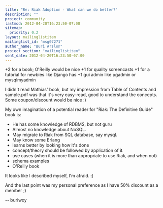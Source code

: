 ```yaml
---
title: "Re: Riak Adoption - What can we do better?"
description: ""
project: community
lastmod: 2012-04-20T16:23:50-07:00
sitemap:
  priority: 0.2
layout: mailinglistitem
mailinglist_id: "msg07271"
author_name: "Buri Arslon"
project_section: "mailinglistitem"
sent_date: 2012-04-20T16:23:50-07:00
---
```



+2 for a book; O'Reilly would be nice
+1 for quality screencasts
+1 for a tutorial for newbies like Django has
+1 gui admin like pgadmin or mysqlmyadmin

I didn't read Mathias' book, but my impression from Table of Contents and
sample.pdf was that it's very easy-read, good to understand the concepts.
Some coupon/discount would be nice :)

My own imagination of a potential reader for "Riak: The Definitive Guide"
book is:

- He has some knowledge of RDBMS, but not guru
- Almost no knowledge about NoSQL.
- May migrate to Riak from SQL database, say mysql.
- May know some Erlang
- learns better by looking how it's done
- concept/theory should be followed by application of it.
- use cases (when it is more than appropriate to use Riak, and when not)
- schema examples
- O'Reilly book

It looks like I described myself, I'm afraid. :)

And the last point was my personal preference as I have 50% discount as a
member ;)

-- buriwoy
